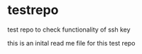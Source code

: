 # testrepo
test repo to check functionality of ssh key

this is an inital read me file for this test repo

